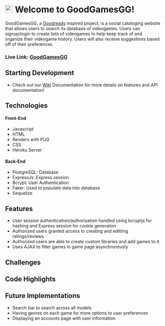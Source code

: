 # <img src="public/favicon.ico" width="25" height="25"> Welcome to GoodGamesGG!

GoodGamesGG, a [Goodreads](https://www.goodreads.com/) inspired project, is a social cataloging website that allows users to search its database of videogames. Users can signup/login to create lists of videogames to help keep track of and organize their videogame history. Users will also receive suggestions based off of their preferences.

### **Live Link: [GoodGamesGG](https://goodgamesgg.herokuapp.com/)**

## Starting Development
- Check out our [Wiki](https://github.com/jiezheng2020/GoodGamesGG/wiki) Documentation for more details on features and API documentation!

## Technologies 
#### Front-End
- Javascript
- HTML
- Renders with PUG
- CSS
- Heroku Server

#### Back-End
- PostgreSQL: Database
- ExpressJs: Express session
- Bcrypt: User Authentication
- Faker: Used to populate data into database
- Sequelize

## Features
 - User session authentication/authorization handled using bcryptjs for hashing and Express session for cookie generation
 - Authorized users granted access to creating and editting ratings/reviews.
 - Authorized users are able to create custom libraries and add games to it.
 - Uses AJAX to filter games in game page asynchronously

## Challenges

## Code Highlights

## Future Implementations
 - Search bar to search across all models
 - Having genres on each game for more options to user preferences
 - Displaying an accounts page with user information

